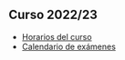 ## Curso 2022/23

- [Horarios del curso](https://udcgal.sharepoint.com/:b:/s/repositoriofic/EY0ocRkpkC9CgytB1tMFM7cBaZmq-TKjHfCqf2ysGrjn0g)
- [Calendario de exámenes](https://udcgal.sharepoint.com/:b:/s/repositoriofic/EVUwl3uCeVtMkX08GVZnmAcBFFApZPnD0LHPIljKtY_O2A)
